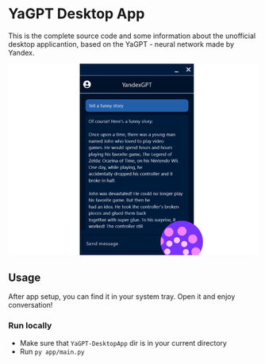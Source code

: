 # YaGPT Desktop App

This is the complete source code and some information about the unofficial desktop applicantion, based on the YaGPT - neural network made by Yandex.

![Preview](/imgs/github_img2.png?raw=true "Preview")

## Usage

After app setup, you can find it in your system tray. Open it and enjoy conversation!

### Run locally

* Make sure that `YaGPT-DesktopApp` dir is in your current directory
* Run `py app/main.py`